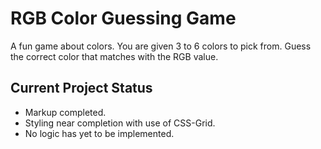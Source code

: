 # RGB Color Guessing Game
A fun game about colors. You are given 3 to 6 colors to pick from. Guess the correct color that matches with the RGB value.

## Current Project Status
* Markup completed.
* Styling near completion with use of CSS-Grid.
* No logic has yet to be implemented.